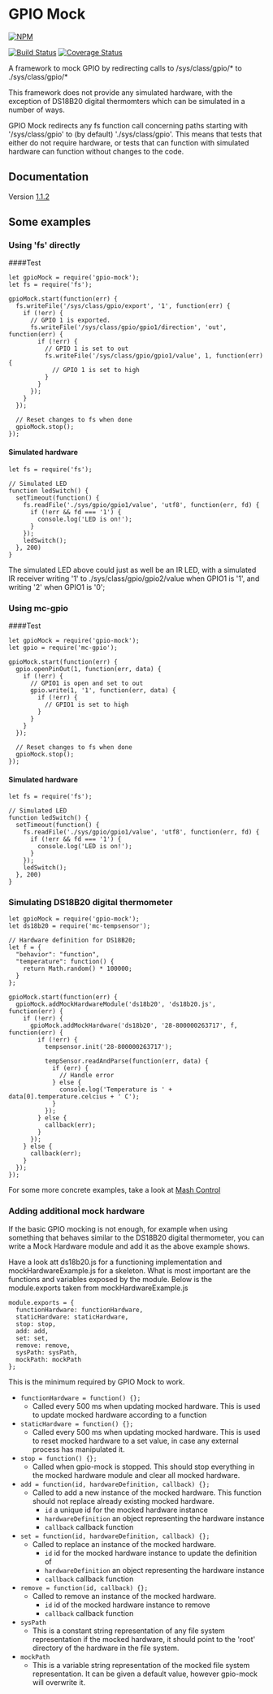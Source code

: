 # GPIO Mock
[![NPM](https://nodei.co/npm/gpio-mock.png?downloads=true&downloadRank=true&stars=true)](https://nodei.co/npm/gpio-mock/)

[![Build Status](https://travis-ci.org/Ozsie/gpioMock.svg?branch=master)](https://travis-ci.org/Ozsie/gpioMock)
[![Coverage Status](https://coveralls.io/repos/github/Ozsie/gpioMock/badge.svg?branch=master)](https://coveralls.io/github/Ozsie/gpioMock?branch=master)

A framework to mock GPIO by redirecting calls to /sys/class/gpio/* to ./sys/class/gpio/*

This framework does not provide any simulated hardware, with the exception of DS18B20 digital thermomters which can be
simulated in a number of ways.

GPIO Mock redirects any fs function call concerning paths starting with '/sys/class/gpio' to (by default)
'./sys/class/gpio'. This means that tests that either do not require hardware, or tests that can function with
simulated hardware can function without changes to the code.

## Documentation
Version [1.1.2](https://ozsie.github.io/gpioMock/gpio-mock/1.1.2)

## Some examples

### Using 'fs' directly

####Test
```
let gpioMock = require('gpio-mock');
let fs = require('fs');

gpioMock.start(function(err) {
  fs.writeFile('/sys/class/gpio/export', '1', function(err) {
    if (!err) {
      // GPIO 1 is exported.
      fs.writeFile('/sys/class/gpio/gpio1/direction', 'out', function(err) {
        if (!err) {
          // GPIO 1 is set to out
          fs.writeFile('/sys/class/gpio/gpio1/value', 1, function(err) {
            // GPIO 1 is set to high
          }
        }
      });
    }
  });
  
  // Reset changes to fs when done
  gpioMock.stop();
});
```

#### Simulated hardware

```
let fs = require('fs');

// Simulated LED
function ledSwitch() {
  setTimeout(function() {
    fs.readFile('./sys/gpio/gpio1/value', 'utf8', function(err, fd) {
      if (!err && fd === '1') {
        console.log('LED is on!');
      }
    });
    ledSwitch();
  }, 200)
}
```

The simulated LED above could just as well be an IR LED, with a simulated IR receiver writing '1' to
./sys/class/gpio/gpio2/value when GPIO1 is '1', and writing '2' when GPIO1 is '0';


### Using mc-gpio

####Test
```
let gpioMock = require('gpio-mock');
let gpio = require('mc-gpio');

gpioMock.start(function(err) {
  gpio.openPinOut(1, function(err, data) {
    if (!err) {
      // GPIO1 is open and set to out
      gpio.write(1, '1', function(err, data) {
        if (!err) {
          // GPIO1 is set to high
        }
      }
    }
  });
  
  // Reset changes to fs when done
  gpioMock.stop();
});
```

#### Simulated hardware

```
let fs = require('fs');

// Simulated LED
function ledSwitch() {
  setTimeout(function() {
    fs.readFile('./sys/gpio/gpio1/value', 'utf8', function(err, fd) {
      if (!err && fd === '1') {
        console.log('LED is on!');
      }
    });
    ledSwitch();
  }, 200)
}
```

### Simulating DS18B20 digital thermometer
```
let gpioMock = require('gpio-mock');
let ds18b20 = require('mc-tempsensor');

// Hardware definition for DS18B20;
let f = {
  "behavior": "function",
  "temperature": function() {
    return Math.random() * 100000;
  }
};

gpioMock.start(function(err) {
  gpioMock.addMockHardwareModule('ds18b20', 'ds18b20.js', function(err) {
    if (!err) {
      gpioMock.addMockHardware('ds18b20', '28-800000263717', f, function(err) {
        if (!err) {
          tempsensor.init('28-800000263717');
      
          tempSensor.readAndParse(function(err, data) {
            if (err) {
              // Handle error
            } else {
              console.log('Temperature is ' + data[0].temperature.celcius + ' C');
            }
          });
        } else {
          callback(err);
        }
      });
    } else {
      callback(err);
    }
  });
});
```

For some more concrete examples, take a look at [Mash Control](https://github.com/Ozsie/mashControl)

### Adding additional mock hardware

If the basic GPIO mocking is not enough, for example when using something that behaves similar to the DS18B20 digital
thermometer, you can write a Mock Hardware module and add it as the above example shows.

Have a look att ds18b20.js for a functioning implementation and mockHardwareExample.js for a skeleton. What is most
important are the functions and variables exposed by the module. Below is the module.exports taken from
mockHardwareExample.js

```
module.exports = {
  functionHardware: functionHardware,
  staticHardware: staticHardware,
  stop: stop,
  add: add,
  set: set,
  remove: remove,
  sysPath: sysPath,
  mockPath: mockPath
};
```

This is the minimum required by GPIO Mock to work.

* `functionHardware = function() {};`
  * Called every 500 ms when updating mocked hardware. This is used to update mocked hardware according to a function
* `staticHardware = function() {};`
  * Called every 500 ms when updating mocked hardware. This is used to reset mocked hardware to a set value, in case any
    external process has manipulated it.
* `stop = function() {};`
  * Called when gpio-mock is stopped. This should stop everything in the mocked hardware module and clear all mocked
    hardware.
* `add = function(id, hardwareDefinition, callback) {};`
  * Called to add a new instance of the mocked hardware. This function should not replace already existing mocked
    hardware.
    * `id` a unique id for the mocked hardware instance
    * `hardwareDefinition` an object representing the hardware instance
    * `callback` callback function
* `set = function(id, hardwareDefinition, callback) {};`
  * Called to replace an instance of the mocked hardware.
    * `id` id for the mocked hardware instance to update the definition of
    * `hardwareDefinition` an object representing the hardware instance
    * `callback` callback function
* `remove = function(id, callback) {};`
  * Called to remove an instance of the mocked hardware.
    * `id` id of the mocked hardware instance to remove
    * `callback` callback function
* `sysPath`
  * This is a constant string representation of any file system representation if the mocked hardware, it should point
    to the 'root' directory of the hardware in the file system.
* `mockPath`
  * This is a variable string representation of the mocked file system representation. It can be given a default value, 
    however gpio-mock will overwrite it.